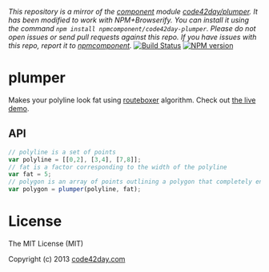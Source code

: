 *This repository is a mirror of the [component](http://component.io) module [code42day/plumper](http://github.com/code42day/plumper). It has been modified to work with NPM+Browserify. You can install it using the command `npm install npmcomponent/code42day-plumper`. Please do not open issues or send pull requests against this repo. If you have issues with this repo, report it to [npmcomponent](https://github.com/airportyh/npmcomponent).*
[![Build Status](https://secure.travis-ci.org/code42day/plumper.png)](http://travis-ci.org/code42day/plumper)
[![NPM version](https://badge.fury.io/js/plumper.png)](http://badge.fury.io/js/plumper)

# plumper

Makes your polyline look fat using [routeboxer][1] algorithm.
Check out [the live demo][2].

## API

```javascript
// polyline is a set of points
var polyline = [[0,2], [3,4], [7,8]];
// fat is a factor corresponding to the width of the polyline
var fat = 5;
// polygon is an array of points outlining a polygon that completely encompasses a line
var polygon = plumper(polyline, fat);
```

# License

The MIT License (MIT)

Copyright (c) 2013 [code42day.com](http://code42day.com)

[1]: http://google-maps-utility-library-v3.googlecode.com/svn/trunk/routeboxer/docs/examples.html
[2]: http://code42day.github.io/plumper/